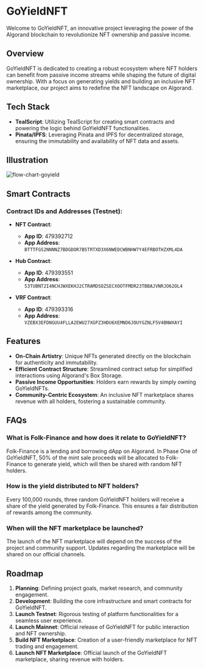 # GoYieldNFT

Welcome to GoYieldNFT, an innovative project leveraging the power of the Algorand blockchain to revolutionize NFT ownership and passive income.

## Overview

GoYieldNFT is dedicated to creating a robust ecosystem where NFT holders can benefit from passive income streams while shaping the future of digital ownership. With a focus on generating yields and building an inclusive NFT marketplace, our project aims to redefine the NFT landscape on Algorand.

## Tech Stack

- **TealScript**: Utilizing TealScript for creating smart contracts and powering the logic behind GoYieldNFT functionalities.
- **Pinata/IPFS**: Leveraging Pinata and IPFS for decentralized storage, ensuring the immutability and availability of NFT data and assets.

## Illustration

![flow-chart-goyield](https://github.com/akbaridria/goyield/assets/26589426/1936631b-1734-4dd1-8c5e-ab333e95a0b5)

## Smart Contracts

### Contract IDs and Addresses (Testnet):

- **NFT Contract**:
  - **App ID**: 479392712
  - **App Address**: `BTTTFGS2NNNNZ7BDGDOR7B5TRTXD3X6NWEDCWBNHW7Y4EFRBOTHZXML4DA`

- **Hub Contract**:
  - **App ID**: 479393551
  - **App Address**: `53TUBNT2I4NCHJWXEKHJ2CTRAMDSOZSECXOOTFMDR23TBBAJVNRJO62OL4`

- **VRF Contract**:
  - **App ID**: 479393316
  - **App Address**: `VZEBX3EFDNGUU4FLLA2EWU27XGPZ3HDU6XEMND6JOUYGZNLF5V4BNWXAYI`

## Features

- **On-Chain Artistry**: Unique NFTs generated directly on the blockchain for authenticity and immutability.
- **Efficient Contract Structure**: Streamlined contract setup for simplified interactions using Algorand's Box Storage.
- **Passive Income Opportunities**: Holders earn rewards by simply owning GoYieldNFTs.
- **Community-Centric Ecosystem**: An inclusive NFT marketplace shares revenue with all holders, fostering a sustainable community.

## FAQs

### What is Folk-Finance and how does it relate to GoYieldNFT?
Folk-Finance is a lending and borrowing dApp on Algorand. In Phase One of GoYieldNFT, 50% of the mint sale proceeds will be allocated to Folk-Finance to generate yield, which will then be shared with random NFT holders.

### How is the yield distributed to NFT holders?
Every 100,000 rounds, three random GoYieldNFT holders will receive a share of the yield generated by Folk-Finance. This ensures a fair distribution of rewards among the community.

### When will the NFT marketplace be launched?
The launch of the NFT marketplace will depend on the success of the project and community support. Updates regarding the marketplace will be shared on our official channels.

## Roadmap

1. **Planning**: Defining project goals, market research, and community engagement.
2. **Development**: Building the core infrastructure and smart contracts for GoYieldNFT.
3. **Launch Testnet**: Rigorous testing of platform functionalities for a seamless user experience.
4. **Launch Mainnet**: Official release of GoYieldNFT for public interaction and NFT ownership.
5. **Build NFT Marketplace**: Creation of a user-friendly marketplace for NFT trading and engagement.
6. **Launch NFT Marketplace**: Official launch of the GoYieldNFT marketplace, sharing revenue with holders.

